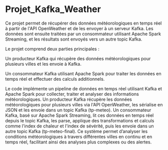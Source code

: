 # Projet_Kafka_Weather

Ce projet permet de récupérer des données météorologiques en temps réel à partir de l'API OpenWeather et de les envoyer à un serveur Kafka. Les données sont ensuite traitées par un consommateur utilisant Apache Spark Streaming, et les résultats sont envoyés vers un autre topic Kafka.

Le projet comprend deux parties principales :

Un producteur Kafka qui récupère des données météorologiques pour plusieurs villes et les envoie à Kafka.

Un consommateur Kafka utilisant Apache Spark pour traiter les données en temps réel et effectuer des calculs additionnels.

Le code implémente un pipeline de données en temps réel utilisant Kafka et Apache Spark pour collecter, traiter et analyser des informations météorologiques. Un producteur Kafka récupère les données météorologiques pour plusieurs villes via l'API OpenWeather, les sérialise en JSON et les envoie dans un topic Kafka (tp-meteo). Un consommateur Kafka, basé sur Apache Spark Streaming, lit ces données en temps réel depuis le topic Kafka, les parse, applique des transformations et calculs comme l'index de chaleur et l'index de sévérité, puis les envoie dans un autre topic Kafka (tp-meteo-final). Ce système permet d’analyser les conditions météorologiques à travers différentes villes en continu et en temps réel, facilitant ainsi des analyses plus complexes ou des alertes.







